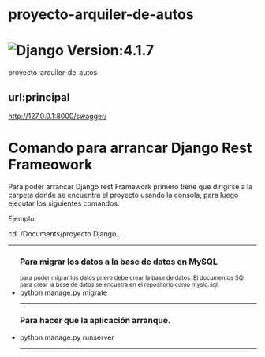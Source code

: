 # proyecto-arquiler-de-autos
<h1><img src="https://img.shields.io/badge/Django-092E20?style=for-the-badge&logo=django&logoColor=white" title="Django"/> Version:4.1.7</h1>

proyecto-arquiler-de-autos



## url:principal
http://127.0.0.1:8000/swagger/
<h1>Comando para arrancar Django Rest  Frameowork</h1>
<p>Para poder arrancar Django rest Framework primero tiene que dirigirse a la carpeta donde
se encuentra el proyecto usando la consola, para luego ejecutar los siguientes comandos:</p>

<div>
<p>Ejemplo:</p>
<p> cd ./Documents/proyecto Django... </p>
</div>

<hr>
<ul>
<h3>Para migrar los datos a la base de datos en MySQL</h3>
 <small>
 para poder migrar los datos priero debe crear la base de datos.
 El documentos SQl para crear la base de datos se encuetra en el repositorio como myslq.sql.
 </small>
 <li>python manage.py migrate</li>
<hr>
<h3>Para hacer que la aplicación arranque.</h3>
 <li>python manage.py runserver</li>
<hr>

</ul>
